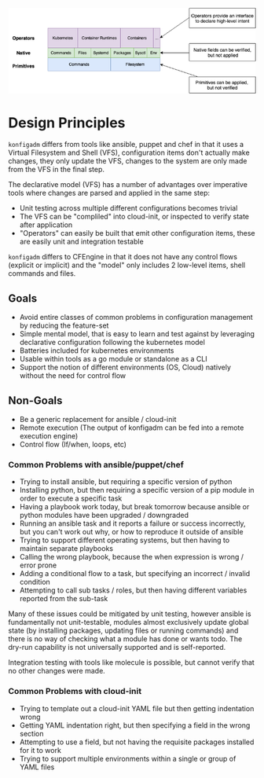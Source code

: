 
![](./docs/konfigadm.png)

# Design Principles

`konfigadm` differs from tools like ansible, puppet and chef in that it uses a Virtual Filesystem and Shell (VFS), configuration items don't actually make changes, they only update the VFS, changes to the system are only made from the VFS in the final step.

The declarative model (VFS) has a number of advantages over imperative tools where changes are parsed and applied in the same step:

* Unit testing across multiple different configurations becomes trivial
* The VFS can be "compliled" into cloud-init, or inspected to verify state after application
* "Operators" can easily be built that emit other configuration items, these are easily unit and integration testable

`konfigadm` differs to CFEngine in that it does not have any control flows (explicit or implicit) and the "model" only includes 2 low-level items, shell commands and files.

## Goals

* Avoid entire classes of common problems in configuration management by reducing the feature-set
* Simple mental model, that is easy to learn and test against by leveraging declarative configuration following the kubernetes model
* Batteries included for kubernetes environments
* Usable within tools as a go module or standalone as a CLI
* Support the notion of different environments (OS, Cloud) natively without the need for control flow

## Non-Goals

* Be a generic replacement for ansible / cloud-init
* Remote execution (The output of konfigadm can be fed into a remote execution engine)
* Control flow (If/when, loops, etc)

### Common Problems with ansible/puppet/chef

* Trying to install ansible, but requiring a specific version of python
* Installing python, but then requiring a specific version of a pip module in order to execute a  specific task
* Having a playbook work today, but break tomorrow because ansible or python modules have been upgraded / downgraded
* Running an ansible task and it reports a failure or success incorrectly, but you can't work out why, or how to reproduce it outside of ansible
* Trying to support different operating systems, but then having to maintain separate playbooks
* Calling the wrong playbook, because the when expression is wrong / error prone
* Adding a conditional flow to a task, but specifying an incorrect / invalid condition
* Attempting to call sub tasks / roles, but then having different variables reported from the sub-task

Many of these issues could be mitigated by unit testing, however ansible is fundamentally not unit-testable, modules almost exclusively update  global state (by installing packages, updating files or running commands) and there is no way of checking what a module has done or wants todo. The dry-run capability is not universally supported and is self-reported.

Integration testing with tools like molecule is possible, but cannot verify that no other changes were made.


### Common Problems with cloud-init

* Trying to template out a cloud-init YAML file but then getting indentation wrong
* Getting YAML indentation right, but then specifying a field in the wrong section
* Attempting to use a field, but not having the requisite packages installed for it to work
* Trying to support multiple environments within a single or group of YAML files


